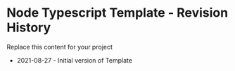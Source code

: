 # Node Typescript Template - Revision History

Replace this content for your project

- 2021-08-27 - Initial version of Template
